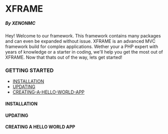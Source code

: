 # XFRAME
##### By XENONMC

Hey!  Welcome to our framework.  This framework contains many packages and can even be expanded without issue.  XFRAME is an advanced MVC framework build for complex applications.  Wether your a PHP expert with years of knowledge or a starter in coding, we'll help you get the most out of XFRAME.  Now that thats out of the way, lets get started!

### GETTING STARTED

  - [INSTALLATION](#installation)
  - [UPDATING](#updating)
  - [CREATING-A-HELLO-WORLD-APP](#creating-a-hello-world-app)

#### INSTALLATION

#### UPDATING

#### CREATING A HELLO WORLD APP
